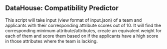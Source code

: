 ## DataHouse: Compatibility Predictor

This script will take input (view format of input.json) of a team and applicants with their corresponding attribute scores out of 10. It will find the corresponding minimum attribute/attributes, create an equivalent weight for each of them and score them based on if the applicants have a high score in those attributes where the team is lacking. 


